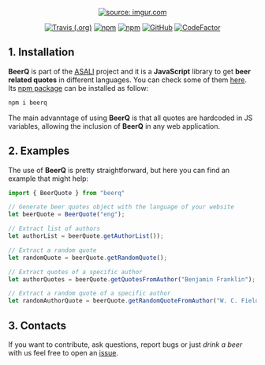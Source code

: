 <p align="center">
  <a href="https://imgur.com/Wr2BsNb"><img src="https://i.imgur.com/Wr2BsNbm.png" title="source: imgur.com" /></a>
</p>
<p align="center">
  <a href="https://travis-ci.org/srebughini/BEERQ"><img alt="Travis (.org)" src="https://img.shields.io/travis/srebughini/BEERQ"></a>
  <a href="https://www.npmjs.com/package/beerq"><img alt="npm" src="https://img.shields.io/npm/dt/beerq"></a>
  <a href="https://www.npmjs.com/package/beerq"><img alt="npm" src="https://img.shields.io/npm/v/beerq?color=blue"></a>
  <a href="https://github.com/srebughini/BEERQ/blob/main/LICENSE"><img alt="GitHub" src="https://img.shields.io/github/license/srebughini/BEERQ"></a>
  <a href="https://www.codefactor.io/repository/github/srebughini/beerq"><img src="https://www.codefactor.io/repository/github/srebughini/beerq/badge" alt="CodeFactor" /></a>
</p>

## 1. Installation
**BeerQ** is part of the [ASALI](https://srebughini.github.io/ASALI/) project and it is a **JavaScript** library to get **beer related quotes** in different languages. You can check some of them [here](https://srebughini.github.io/BEERQ/).  
Its [npm package](https://www.npmjs.com/package/beerq) can be installed as follow:

```bash
npm i beerq
```  
The main advanntage of using **BeerQ** is that all quotes are hardcoded in JS variables, allowing the inclusion of **BeerQ** in any web application.

## 2. Examples
The use of **BeerQ** is pretty straightforward, but here you can find an example that might help:  

```javascript
import { BeerQuote } from "beerq"

// Generate beer quotes object with the language of your website
let beerQuote = BeerQuote("eng");

// Extract list of authors
let authorList = beerQuote.getAuthorList());

// Extract a random quote
let randomQuote = beerQuote.getRandomQuote();

// Extract quotes of a specific author
let authorQuotes = beerQuote.getQuotesFromAuthor("Benjamin Franklin");

// Extract a random quote of a specific author
let randomAuthorQuote = beerQuote.getRandomQuoteFromAuthor("W. C. Fields");
```

## 3. Contacts
If you want to contribute, ask questions, report bugs or just *drink a beer* with us feel free to open an [issue](https://github.com/srebughini/BEERQ/issues).
